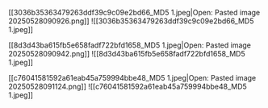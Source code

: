 [[3036b35363479263ddf39c9c09e2bd66_MD5 1.jpeg|Open: Pasted image 20250528090926.png]]
![[3036b35363479263ddf39c9c09e2bd66_MD5 1.jpeg]]


[[8d3d43ba615fb5e658fadf722bfd1658_MD5 1.jpeg|Open: Pasted image 20250528090942.png]]
![[8d3d43ba615fb5e658fadf722bfd1658_MD5 1.jpeg]]

[[c76041581592a61eab45a759994bbe48_MD5 1.jpeg|Open: Pasted image 20250528091124.png]]
![[c76041581592a61eab45a759994bbe48_MD5 1.jpeg]]

